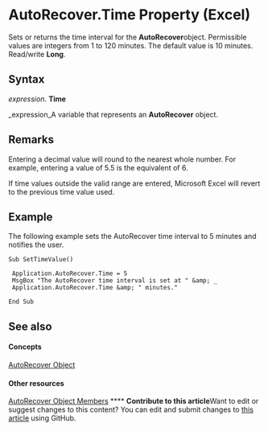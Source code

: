 
# AutoRecover.Time Property (Excel)

Sets or returns the time interval for the  **AutoRecover**object. Permissible values are integers from 1 to 120 minutes. The default value is 10 minutes. Read/write  **Long**.


## Syntax

 _expression_. **Time**

 _expression_A variable that represents an  **AutoRecover** object.


## Remarks

Entering a decimal value will round to the nearest whole number. For example, entering a value of 5.5 is the equivalent of 6.

If time values outside the valid range are entered, Microsoft Excel will revert to the previous time value used.


## Example

The following example sets the AutoRecover time interval to 5 minutes and notifies the user.


```
Sub SetTimeValue() 
 
 Application.AutoRecover.Time = 5 
 MsgBox "The AutoRecover time interval is set at " &amp; _ 
 Application.AutoRecover.Time &amp; " minutes." 
 
End Sub
```


## See also


#### Concepts


 [AutoRecover Object](02fb24e7-4823-7e52-79d7-3d2726f31227.md)
#### Other resources


 [AutoRecover Object Members](a850ea2f-9e56-4776-f29c-23a5421c4649.md)
****   **Contribute to this article**Want to edit or suggest changes to this content? You can edit and submit changes to  [this article](https://github.com/jhershey00/VBA_Excel_Test/OpenXMLCon/articles/096783b6-77ae-75eb-08cc-fa3978aa6121.md) using GitHub.

